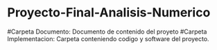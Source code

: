 # Proyecto-Final-Analisis-Numerico
#Carpeta Documento: Documento de contenido del proyeto
#Carpeta Implementacion: Carpeta conteniendo codigo y software del proyecto.

